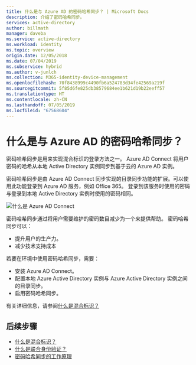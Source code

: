 ```yaml
---
title: 什么是与 Azure AD 的密码哈希同步？ | Microsoft Docs
description: 介绍了密码哈希同步。
services: active-directory
author: billmath
manager: daveba
ms.service: active-directory
ms.workload: identity
ms.topic: overview
origin.date: 12/05/2018
ms.date: 07/04/2019
ms.subservice: hybrid
ms.author: v-junlch
ms.collection: M365-identity-device-management
ms.openlocfilehash: 70f8438999c4490fb6a524783d34fe42569a219f
ms.sourcegitcommit: 5f85d6fe825db38579684ee1b621d19b22eeff57
ms.translationtype: HT
ms.contentlocale: zh-CN
ms.lasthandoff: 07/05/2019
ms.locfileid: "67568604"
---
```

# <a name="what-is-password-hash-synchronization-with-azure-ad"></a>什么是与 Azure AD 的密码哈希同步？
密码哈希同步是用来实现混合标识的登录方法之一。 Azure AD Connect 将用户密码的哈希从本地 Active Directory 实例同步到基于云的 Azure AD 实例。

密码哈希同步是由 Azure AD Connect 同步实现的目录同步功能的扩展。可以使用此功能登录到 Azure AD 服务，例如 Office 365。 登录到该服务时使用的密码与登录到本地 Active Directory 实例时使用的密码相同。

![什么是 Azure AD Connect](./media/how-to-connect-password-hash-synchronization/arch1.png)

密码哈希同步通过将用户需要维护的密码数目减少为一个来提供帮助。 密码哈希同步可以：

* 提升用户的生产力。
* 减少技术支持成本  

若要在环境中使用密码哈希同步，需要：

* 安装 Azure AD Connect。  
* 配置本地 Azure Active Directory 实例与 Azure Active Directory 实例之间的目录同步。
* 启用密码哈希同步。



有关详细信息，请参阅[什么是混合标识？](whatis-hybrid-identity.md)




## <a name="next-steps"></a>后续步骤

- [什么是混合标识？](whatis-hybrid-identity.md)
- [什么是联合身份验证？](whatis-fed.md)
- [密码哈希同步的工作原理](how-to-connect-password-hash-synchronization.md)

<!-- Update_Description: link update -->